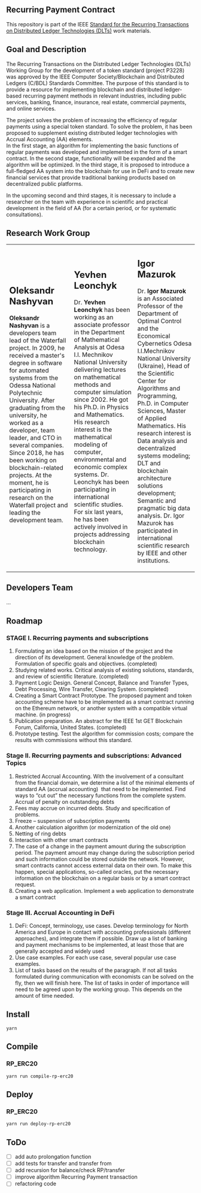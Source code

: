 ## Recurring Payment Contract

This repository is part of the IEEE [Standard for the Recurring Transactions on Distributed Ledger Technologies (DLTs)](https://opensource.ieee.org/oscom/official-project-requests/-/issues/15) work materials.

## Goal and Description

The Recurring Transactions on the Distributed Ledger Technologies (DLTs) Working Group for the development of a token standard (project P3228) was approved by the IEEE Computer Society/Blockchain and Distributed Ledgers (C/BDL) Standards Committee. The purpose of this standard is to provide a resource for implementing blockchain and distributed ledger-based recurring payment methods in relevant industries, including public services, banking, finance, insurance, real estate, commercial payments, and online services.  

The project solves the problem of increasing the efficiency of regular payments using a special token standard. To solve the problem, it has been proposed to supplement existing distributed ledger technologies with Accrual Accounting (AA) elements.  
In the first stage, an algorithm for implementing the basic functions of regular payments was developed and implemented in the form of a smart contract. In the second stage, functionality will be expanded and the algorithm will be optimized. In the third stage, it is proposed to introduce a full-fledged AA system into the blockchain for use in DeFi and to create new financial services that provide traditional banking products based on decentralized public platforms.

In the upcoming second and third stages, it is necessary to include a researcher on the team with experience in scientific and practical development in the field of AA (for a certain period, or for systematic consultations).   

## Research Work Group

<table><tbody><tr><td><h2>Oleksandr Nashyvan&nbsp;</h2><p><strong>Oleksandr Nashyvan</strong> is a developers team lead of the Waterfall project. In 2009, he received a master's degree in software for automated systems from the Odessa National Polytechnic University. After graduating from the university, he worked as a developer, team leader, and CTO in several companies. Since 2018, he has been working on blockchain-related projects. At the moment, he is participating in research on the Waterfall project and leading the development team.</p><p>&nbsp;</p></td><td><h2>Yevhen Leonchyk</h2><p>Dr.<strong> Yevhen Leonchyk</strong> has been working as an associate professor in the Department of Mathematical Analysis at Odesa I.I. Mechnikov National University delivering lectures on mathematical methods and computer simulation since 2002. He got his Ph.D. in Physics and Mathematics. His research interest is the mathematical modeling of computer, environmental and economic complex systems. Dr. Leonchyk has been participating in international scientific studies. For six last years, he has been actively involved in projects addressing blockchain technology.</p></td><td><h2>Igor Mazurok</h2><p>Dr.<strong> Igor Mazurok</strong> is an Associated Professor of the Department of Optimal Control and the Economical Cybernetics Odesa I.I.Mechnikov National University (Ukraine), Head of the Scientific Center for Algorithms and Programming, Ph.D. in Computer Sciences, Master of Applied Mathematics. His research interest is Data analysis and decentralized systems modeling; DLT and blockchain architecture solutions development; Semantic and pragmatic big data analysis. Dr. Igor Mazurok has participated in international scientific research by IEEE and other institutions.</p></td></tr></tbody></table>

## Developers Team

…

## Roadmap

### STAGE I. Recurring payments and subscriptions

1.  Formulating an idea based on the mission of the project and the direction of its development. General knowledge of the problem. Formulation of specific goals and objectives. (completed)
2.  Studying related works. Critical analysis of existing solutions, standards, and review of scientific literature. (completed)
3.  Payment Logic Design. General Concept, Balance and Transfer Types, Debt Processing, Wire Transfer, Clearing System. (completed)
4.  Creating a Smart Contract Prototype. The proposed payment and token accounting scheme have to be implemented as a smart contract running on the Ethereum network, or another system with a compatible virtual machine. (in progress)
5.  Publication preparation. An abstract for the IEEE 1st GET Blockchain Forum, California, United States. (completed)
6.  Prototype testing. Test the algorithm for commission costs; compare the results with commissions without this standard.

### Stage II. Recurring payments and subscriptions: Advanced Topics

1.  Restricted Accrual Accounting. With the involvement of a consultant from the financial domain, we determine a list of the minimal elements of standard AA (accrual accounting)  that need to be implemented. Find ways to “cut out” the necessary functions from the complete system. Accrual of penalty on outstanding debts
2.  Fees may accrue on incurred debts. Study and specification of problems. 
3.  Freeze – suspension of subscription payments
4.  Another calculation algorithm (or modernization of the old one)
5.  Netting of ring debts
6.  Interaction with other smart contracts
7.  The case of a change in the payment amount during the subscription period. The payment amount may change during the subscription period and such information could be stored outside the network. However, smart contracts cannot access external data on their own. To make this happen, special applications, so-called oracles, put the necessary information on the blockchain on a regular basis or by a smart contract request.
8.  Creating a web application. Implement a web application to demonstrate a smart contract

### Stage III. Accrual Accounting in DeFi

1.  DeFi: Concept, terminology, use cases. Develop terminology for North America and Europe in contact with accounting professionals (different approaches), and integrate them if possible. Draw up a list of banking and payment mechanisms to be implemented, at least those that are generally accepted and widely used
2.  Use case examples. For each use case, several popular use case examples.
3.  List of tasks based on the results of the paragraph. If not all tasks formulated during communication with economists can be solved on the fly, then we will finish here. The list of tasks in order of importance will need to be agreed upon by the working group. This depends on the amount of time needed.

## Install

`yarn`

## Compile

### RP\_ERC20

`yarn run compile-rp-erc20`

## Deploy

### RP\_ERC20

`yarn run deploy-rp-erc20`

## ToDo

*   [ ] add auto prolongation function
*   [ ] add tests for transfer and transfer from
*   [ ] add recursion for balance/check RP/transfer
*   [ ] improve algorithm Recurring Payment transaction
*   [ ] refactoring code
